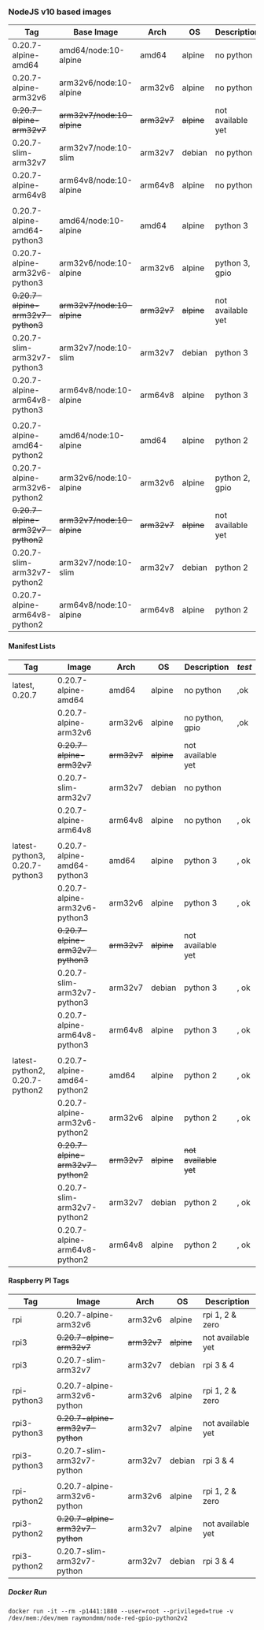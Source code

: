 ### NodeJS v10 based images

| **Tag**                             | **Base Image**               | **Arch** | **OS** | **Description**   | *test* |
|-------------------------------------|------------------------------|----------|--------|-------------------|--------|
| 0.20.7-alpine-amd64                 | amd64/node:10-alpine         | amd64    | alpine | no python         |   , ok |
| 0.20.7-alpine-arm32v6               | arm32v6/node:10-alpine       | arm32v6  | alpine | no python         |   , ok |
| ~~0.20.7-alpine-arm32v7~~           | ~~arm32v7/node:10-alpine~~       | ~~arm32v7~~  | ~~alpine~~ | not available yet | |
| 0.20.7-slim-arm32v7                 | arm32v7/node:10-slim         | arm32v7  | debian | no python         ||
| 0.20.7-alpine-arm64v8               | arm64v8/node:10-alpine       | arm64v8  | alpine | no python         |   , ok |
||  
| 0.20.7-alpine-amd64-python3         | amd64/node:10-alpine         | amd64    | alpine | python 3          |   , ok |
| 0.20.7-alpine-arm32v6-python3       | arm32v6/node:10-alpine       | arm32v6  | alpine | python 3, gpio    |   , ok |
| ~~0.20.7-alpine-arm32v7-python3~~   | ~~arm32v7/node:10-alpine~~       | ~~arm32v7~~  | ~~alpine~~ | not available yet | |
| 0.20.7-slim-arm32v7-python3         | arm32v7/node:10-slim         | arm32v7  | debian | python 3          ||
| 0.20.7-alpine-arm64v8-python3       | arm64v8/node:10-alpine       | arm64v8  | alpine | python 3          |   , ok |
||  
| 0.20.7-alpine-amd64-python2         | amd64/node:10-alpine         | amd64    | alpine | python 2          |   , ok |
| 0.20.7-alpine-arm32v6-python2       | arm32v6/node:10-alpine       | arm32v6  | alpine | python 2, gpio    |   , ok |
| ~~0.20.7-alpine-arm32v7-python2~~   | ~~arm32v7/node:10-alpine~~       | ~~arm32v7~~  | ~~alpine~~ | not available yet | |
| 0.20.7-slim-arm32v7-python2         | arm32v7/node:10-slim         | arm32v7  | debian | python 2          |   , ok |
| 0.20.7-alpine-arm64v8-python2       | arm64v8/node:10-alpine       | arm64v8  | alpine | python 2          |   , ok |
     
#### Manifest Lists     
| **Tag**                        | **Image**                         | **Arch** | **OS** | **Description**   | *test* |
|--------------------------------|-----------------------------------|----------|--------|-------------------|--------|
| latest, 0.20.7                 | 0.20.7-alpine-amd64               | amd64    | alpine | no python         |   ,ok  |
|                                | 0.20.7-alpine-arm32v6             | arm32v6  | alpine | no python, gpio   |   ,ok  |
|                                | ~~0.20.7-alpine-arm32v7~~         | ~~arm32v7~~  | ~~alpine~~ | not available yet | |
|                                | 0.20.7-slim-arm32v7               | arm32v7  | debian | no python         | |
|                                | 0.20.7-alpine-arm64v8             | arm64v8  | alpine | no python         |   , ok |
||
| latest-python3, 0.20.7-python3 | 0.20.7-alpine-amd64-python3       | amd64    | alpine | python 3          |   , ok |
|                                | 0.20.7-alpine-arm32v6-python3     | arm32v6  | alpine | python 3          |   , ok |
|                                | ~~0.20.7-alpine-arm32v7-python3~~ | ~~arm32v7~~  | ~~alpine~~ | not available yet ||
|                                | 0.20.7-slim-arm32v7-python3       | arm32v7  | debian | python 3          |   , ok |
|                                | 0.20.7-alpine-arm64v8-python3     | arm64v8  | alpine | python 3          |   , ok |
||
| latest-python2, 0.20.7-python2 | 0.20.7-alpine-amd64-python2       | amd64    | alpine | python 2          |   , ok |
|                                | 0.20.7-alpine-arm32v6-python2     | arm32v6  | alpine | python 2          |   , ok |
|                                | ~~0.20.7-alpine-arm32v7-python2~~ | ~~arm32v7~~  | ~~alpine~~ | ~~not available yet~~ | |
|                                | 0.20.7-slim-arm32v7-python2       | arm32v7  | debian | python 2          |   , ok |
|                                | 0.20.7-alpine-arm64v8-python2     | arm64v8  | alpine | python 2          |   , ok |

#### Raspberry PI Tags
| **Tag**                      | **Image**                    | **Arch** | **OS** | **Description**   |
|------------------------------|------------------------------|----------|--------|-------------------|
| rpi                          | 0.20.7-alpine-arm32v6        | arm32v6  | alpine | rpi 1, 2 & zero   |
| rpi3                         | ~~0.20.7-alpine-arm32v7~~        | ~~arm32v7~~  | ~~alpine~~ | not available yet |
| rpi3                         | 0.20.7-slim-arm32v7          | arm32v7  | debian | rpi 3 & 4         |
||
| rpi-python3                   | 0.20.7-alpine-arm32v6-python | arm32v6  | alpine | rpi 1, 2 & zero   |
| rpi3-python3                  | ~~0.20.7-alpine-arm32v7-python~~ | arm32v7  | alpine | not available yet |
| rpi3-python3                  | 0.20.7-slim-arm32v7-python   | arm32v7  | debian | rpi 3 & 4         |
||
| rpi-python2                   | 0.20.7-alpine-arm32v6-python | arm32v6  | alpine | rpi 1, 2 & zero   |
| rpi3-python2                  | ~~0.20.7-alpine-arm32v7-python~~ | arm32v7  | alpine | not available yet |
| rpi3-python2                  | 0.20.7-slim-arm32v7-python   | arm32v7  | debian | rpi 3 & 4         |


##### Docker Run
`docker run -it --rm -p1441:1880 --user=root --privileged=true -v /dev/mem:/dev/mem raymondmm/node-red-gpio-python2v2`
